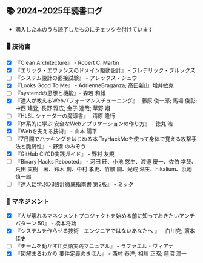## 📚 2024~2025年読書ログ

- 購入した本のうち読了したものにチェックを付けています
### 🖥️ 技術書
- [x] 『Clean Architecture』 - Robert C. Martin
- [x] 『エリック・エヴァンスのドメイン駆動設計』 - フレデリック・ブルックス
- [ ] 『システム設計の面接試験』 - アレックス・シュウ
- [x] 『Looks Good To Me』 - AdrienneBraganza; 高田新山; 増井敏克
- [ ] 『systemdの思想と機能』- 森若 和雄
- [x] 『達人が教えるWebパフォーマンスチューニング』- 藤原 俊一郎; 馬場 俊彰; 中西 建登; 長野 雅広; 金子 達哉; 草野 翔
- [ ] 『HLSL シェーダーの魔導書』- 清原 隆行
- [x] 『体系的に学ぶ 安全なWebアプリケーションの作り方』 - 徳丸 浩
- [x] 『Webを支える技術』 - 山本 陽平
- [ ] 『7日間でハッキングをはじめる本 TryHackMeを使って身体で覚える攻撃手法と脆弱性』 - 野溝 のみぞう
- [x] 『GitHub CI/CD実践ガイド』 - 野村 友規
- [ ] 『Binary Hacks Rebooted』 - 河田 旺、小池 悠生、渡邉 慶一、佐伯 学哉、荒田 実樹　著、鈴木 創、中村 孝史、竹腰 開、光成 滋生、hikalium、浜地 慎一郎
- [ ] 『達人に学ぶDB設計徹底指南書 第2版』 - ミック

### 📖 マネジメント
- [x] 『人が壊れるマネジメントプロジェクトを始める前に知っておきたいアンチパターン 50』 - 橋本将功
- [x] 『システムを作らせる技術　エンジニアではないあなたへ 』 - 白川克; 濵本佳史
- [ ] 『チームを動かすIT英語実践マニュアル』 - ラファエル・ヴィアナ
- [x] 『図解まるわかり 要件定義のきほん』 - 西村 泰洋; 相川 正昭; 蓮沼 潤一
